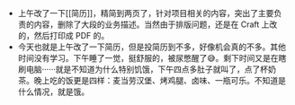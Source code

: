 - 上午改了一下[[简历]]，精简到两页了，针对项目相关的内容，突出了主要负责的内容，删除了大段的业务描述。当然由于排版问题，还是在 Craft 上改的，然后打印成 PDF 的。
- 今天也就是上午改了一下简历，但是投简历到不多，好像机会真的不多。其他时间没有学习。下午睡了一觉，挺舒服的，被尿憋醒了😅。剩下时间又是在瞎刷电脑······就是不知道为什么特别饥饿，下午四点多肚子就叫了，点了杯奶茶。晚上吃的饭更是四样：麦当劳汉堡、烤鸡腿、卤味、一瓶可乐。不知道是什么情况，就是饿。
